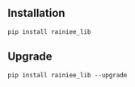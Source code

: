 Installation
--------------

    pip install rainiee_lib 

Upgrade
---------------

    pip install rainiee_lib --upgrade

